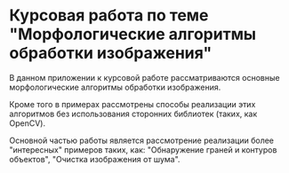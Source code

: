 # Курсовая работа по теме "Морфологические алгоритмы обработки изображения"

В данном приложении к курсовой работе рассматриваются основные морфологические
алгоритмы обработки изображения.

Кроме того в примерах рассмотрены способы реализации этих 
алгоритмов без использования сторонних библиотек (таких, как OpenCV).

Основной частью работы является рассмотрение реализации более "интересных" примеров таких, как:
"Обнаружение граней и контуров объектов", "Очистка изображения от шума".